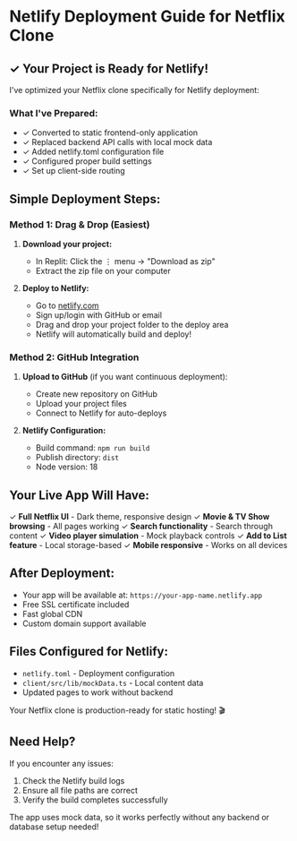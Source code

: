 # Netlify Deployment Guide for Netflix Clone

## ✓ Your Project is Ready for Netlify!

I've optimized your Netflix clone specifically for Netlify deployment:

### What I've Prepared:
- ✓ Converted to static frontend-only application
- ✓ Replaced backend API calls with local mock data
- ✓ Added netlify.toml configuration file
- ✓ Configured proper build settings
- ✓ Set up client-side routing

## Simple Deployment Steps:

### Method 1: Drag & Drop (Easiest)

1. **Download your project:**
   - In Replit: Click the ⋮ menu → "Download as zip"
   - Extract the zip file on your computer

2. **Deploy to Netlify:**
   - Go to [netlify.com](https://netlify.com)
   - Sign up/login with GitHub or email
   - Drag and drop your project folder to the deploy area
   - Netlify will automatically build and deploy!

### Method 2: GitHub Integration

1. **Upload to GitHub** (if you want continuous deployment):
   - Create new repository on GitHub
   - Upload your project files
   - Connect to Netlify for auto-deploys

2. **Netlify Configuration:**
   - Build command: `npm run build`
   - Publish directory: `dist`
   - Node version: 18

## Your Live App Will Have:

✓ **Full Netflix UI** - Dark theme, responsive design
✓ **Movie & TV Show browsing** - All pages working
✓ **Search functionality** - Search through content
✓ **Video player simulation** - Mock playback controls
✓ **Add to List feature** - Local storage-based
✓ **Mobile responsive** - Works on all devices

## After Deployment:

- Your app will be available at: `https://your-app-name.netlify.app`
- Free SSL certificate included
- Fast global CDN
- Custom domain support available

## Files Configured for Netlify:

- `netlify.toml` - Deployment configuration
- `client/src/lib/mockData.ts` - Local content data
- Updated pages to work without backend

Your Netflix clone is production-ready for static hosting! 🎬

## Need Help?

If you encounter any issues:
1. Check the Netlify build logs
2. Ensure all file paths are correct
3. Verify the build completes successfully

The app uses mock data, so it works perfectly without any backend or database setup needed!